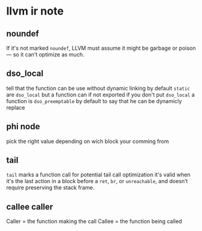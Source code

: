 # llvm ir note

## noundef 
If it's not marked `noundef`, LLVM must assume it might be garbage or poison — so it can’t optimize as much.

## dso_local
tell that the function can be use without dynamic linking
by default `static` are `dso_local` but a function can if not exported if you don't put `dso_local` a function is `dso_preemptable` by default to say that he can be dynamicly replace

## phi node
pick the right value depending on wich block your comming from

## tail
`tail` marks a function call for potential tail call optimization 
it's valid when it's the last action in a block before a `ret`, `br`, or `unreachable`, and doesn’t require preserving the stack frame.

## callee caller

Caller = the function making the call
Callee = the function being called
